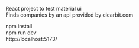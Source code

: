 React project to test material ui  
Finds companies by an api provided by clearbit.com  

npm install  
npm run dev  
http://localhost:5173/